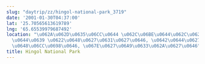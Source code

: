 ```yaml
---
slug: "daytrip/zz/hingol-national-park_3719"
date: '2001-01-30T04:37:00'
lat: '25.70565613619789'
lng: '65.65539979687492'
location: "\u062A\u062D\u0635\u06CC\u0644 \u062C\u06BE\u0644\u062C\u0627\u0624, \u0636\
  \u0644\u0639 \u0622\u0648\u0627\u0631\u0627\u0646, \u0642\u0644\u0627\u062A \u0688\
  \u0648\u06CC\u0698\u0646, \u067E\u0627\u06A9\u0633\u062A\u0627\u0646"
title: Hingol National Park
---
```



